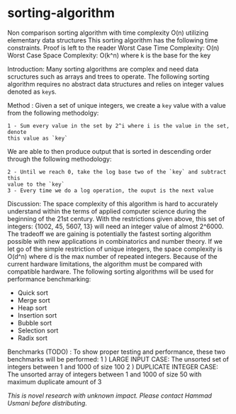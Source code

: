 # sorting-algorithm
Non comparison sorting algorithm with time complexity O(n) utilizing elementary data structures
This sorting algorithm has the following time constraints. Proof is left to the 
reader
Worst Case Time Complexity: O(n)
Worst Case Space Complexity: O(k^n) where k is the base for the key

Introduction:
Many sorting algorithms are complex and need data scructures such as arrays and 
trees to operate. The following sorting algorithm requires no abstract data 
structures and relies on integer values denoted as `key`s. 


Method :
Given a set of unique integers, we create a `key` value with a value from the 
following methodolgy:

    1 - Sum every value in the set by 2^i where i is the value in the set, denote
    this value as `key`
    
We are able to then produce output that is sorted in descending order through 
the following methodology:

    2 - Until we reach 0, take the log base two of the `key` and subtract this 
    value to the `key`
    3 - Every time we do a log operation, the ouput is the next value
    
Discussion:
The space complexity of this algorithm is hard to accurately understand within the
terms of applied computer science during the beginning of the 21st century. With 
the restrictions given above, this set of integers: {1002, 45, 5607, 13} will 
need an integer value of almost 2^6000. The tradeoff we are gaining is potentially the
fastest sorting algorithm possible with new applications in combinatorics and
number theory. If we let go of the simple restriction of unique integers,
the space complexity is O(d^n) where d is the max number of repeated integers. 
Because of the current hardware limitations, the algorithm must be compared with
compatible hardware. The following sorting algorithms will be used for performance
benchmarking:
- Quick sort
- Merge sort
- Heap sort
- Insertion sort
- Bubble sort
- Selection sort
- Radix sort

Benchmarks (TODO) :
To show proper testing and performance, these two benchmarks will be performed:
1 ) LARGE INPUT CASE: The unsorted set of integers between 1 and 1000 of size 100
2 ) DUPLICATE INTEGER CASE: The unsorted array of integers between 1 and 1000 of
    size 50 with maximum duplicate amount of 3
    
_This is novel research with unknown impact. Please contact Hammad Usmani before distributing._

